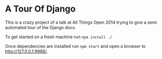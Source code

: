 # A Tour Of Django

This is a crazy project of a talk at All Things Open 2014 trying to give a 
semi automated tour of the Django docs.

To get started on a fresh machine run `npm install ./`

Once dependencies are installed run `npm start` and open a browser to http://127.0.0.1:9966/.